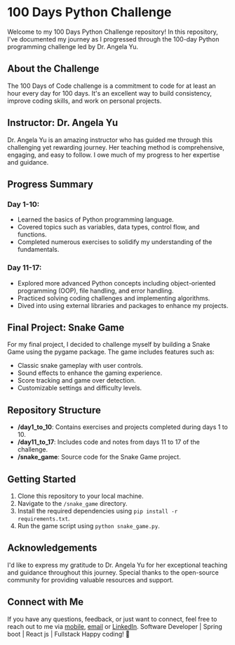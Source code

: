 # 100 Days Python Challenge

Welcome to my 100 Days Python Challenge repository! In this repository, I've documented my journey as I progressed through the 100-day Python programming challenge led by Dr. Angela Yu.

## About the Challenge

The 100 Days of Code challenge is a commitment to code for at least an hour every day for 100 days. It's an excellent way to build consistency, improve coding skills, and work on personal projects.

## Instructor: Dr. Angela Yu

Dr. Angela Yu is an amazing instructor who has guided me through this challenging yet rewarding journey. Her teaching method is comprehensive, engaging, and easy to follow. I owe much of my progress to her expertise and guidance.

## Progress Summary

### Day 1-10:

- Learned the basics of Python programming language.
- Covered topics such as variables, data types, control flow, and functions.
- Completed numerous exercises to solidify my understanding of the fundamentals.

### Day 11-17:

- Explored more advanced Python concepts including object-oriented programming (OOP), file handling, and error handling.
- Practiced solving coding challenges and implementing algorithms.
- Dived into using external libraries and packages to enhance my projects.

## Final Project: Snake Game

For my final project, I decided to challenge myself by building a Snake Game using the pygame package. The game includes features such as:
- Classic snake gameplay with user controls.
- Sound effects to enhance the gaming experience.
- Score tracking and game over detection.
- Customizable settings and difficulty levels.

## Repository Structure

- **/day1_to_10**: Contains exercises and projects completed during days 1 to 10.
- **/day11_to_17**: Includes code and notes from days 11 to 17 of the challenge.
- **/snake_game**: Source code for the Snake Game project.

## Getting Started

1. Clone this repository to your local machine.
2. Navigate to the `/snake_game` directory.
3. Install the required dependencies using `pip install -r requirements.txt`.
4. Run the game script using `python snake_game.py`.

## Acknowledgements

I'd like to express my gratitude to Dr. Angela Yu for her exceptional teaching and guidance throughout this journey. Special thanks to the open-source community for providing valuable resources and support.

## Connect with Me

If you have any questions, feedback, or just want to connect, feel free to reach out to me via [mobile](+251934777843), [email](mailto:abeladisu73@gmail.com) or [LinkedIn](https://www.linkedin.com/in/abeladisu/).
Software Developer | Spring boot | React js | Fullstack
Happy coding! 🚀
